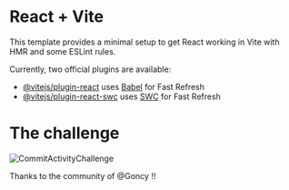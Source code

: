 # React + Vite

This template provides a minimal setup to get React working in Vite with HMR and some ESLint rules.

Currently, two official plugins are available:

- [@vitejs/plugin-react](https://github.com/vitejs/vite-plugin-react/blob/main/packages/plugin-react/README.md) uses [Babel](https://babeljs.io/) for Fast Refresh
- [@vitejs/plugin-react-swc](https://github.com/vitejs/vite-plugin-react-swc) uses [SWC](https://swc.rs/) for Fast Refresh

# The challenge
![CommitActivityChallenge](https://github.com/NehuenCuenca/commit-activity-challenge/assets/63419744/6e40fe71-c716-4834-890d-a82cafe9b07e)

Thanks to the community of @Goncy !!
